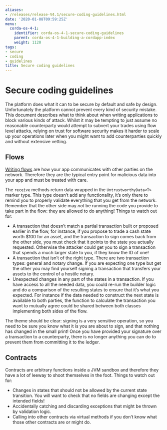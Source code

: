 ```yaml
---
aliases:
- /releases/release-V4.1/secure-coding-guidelines.html
date: '2020-01-08T09:59:25Z'
menu:
  corda-os-4-1:
    identifier: corda-os-4-1-secure-coding-guidelines
    parent: corda-os-4-1-building-a-cordapp-index
    weight: 1120
tags:
- secure
- coding
- guidelines
title: Secure coding guidelines
---
```



# Secure coding guidelines

The platform does what it can to be secure by default and safe by design. Unfortunately the platform cannot
prevent every kind of security mistake. This document describes what to think about when writing applications
to block various kinds of attack. Whilst it may be tempting to just assume no reasonable counterparty would
attempt to subvert your trades using flow level attacks, relying on trust for software security makes it
harder to scale up your operations later when you might want to add counterparties quickly and without
extensive vetting.


## Flows

[Writing flows](flow-state-machines.md) are how your app communicates with other parties on the network. Therefore they
are the typical entry point for malicious data into your app and must be treated with care.

The `receive` methods return data wrapped in the `UntrustworthyData<T>` marker type. This type doesn’t add
any functionality, it’s only there to remind you to properly validate everything that you get from the network.
Remember that the other side may *not* be running the code you provide to take part in the flow: they are
allowed to do anything! Things to watch out for:


* A transaction that doesn’t match a partial transaction built or proposed earlier in the flow, for instance,
if you propose to trade a cash state worth $100 for an asset, and the transaction to sign comes back from the
other side, you must check that it points to the state you actually requested. Otherwise the attacker could
get you to sign a transaction that spends a much larger state to you, if they know the ID of one!
* A transaction that isn’t of the right type. There are two transaction types: general and notary change. If you
are expecting one type but get the other you may find yourself signing a transaction that transfers your assets
to the control of a hostile notary.
* Unexpected changes in any part of the states in a transaction. If you have access to all the needed data, you
could re-run the builder logic and do a comparison of the resulting states to ensure that it’s what you expected.
For instance if the data needed to construct the next state is available to both parties, the function to
calculate the transaction you want to mutually agree could be shared between both classes implementing both
sides of the flow.

The theme should be clear: signing is a very sensitive operation, so you need to be sure you know what it is you
are about to sign, and that nothing has changed in the small print! Once you have provided your signature over a
transaction to a counterparty, there is no longer anything you can do to prevent them from committing it to the ledger.


## Contracts

Contracts are arbitrary functions inside a JVM sandbox and therefore they have a lot of leeway to shoot themselves
in the foot. Things to watch out for:


* Changes in states that should not be allowed by the current state transition. You will want to check that no
fields are changing except the intended fields!
* Accidentally catching and discarding exceptions that might be thrown by validation logic.
* Calling into other contracts via virtual methods if you don’t know what those other contracts are or might do.

